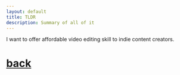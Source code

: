 ```yaml
---
layout: default
title: TLDR
description: Summary of all of it
---
```


I want to offer affordable video editing skill to indie content creators.

# [back](./)